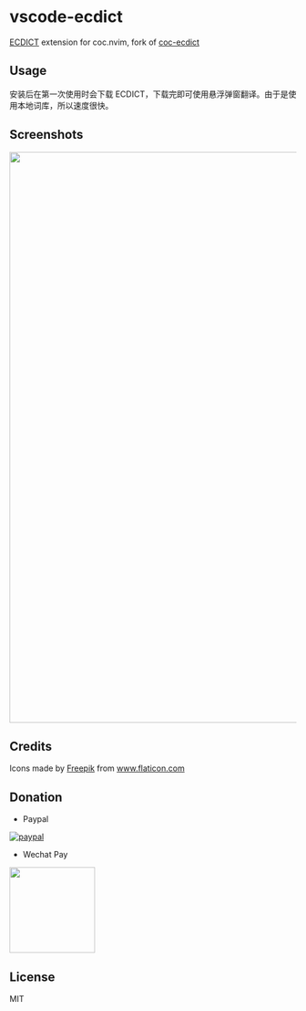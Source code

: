 # vscode-ecdict

[ECDICT](https://github.com/skywind3000/ECDICT) extension for coc.nvim, fork of [coc-ecdict](https://github.com/fannheyward/coc-ecdict)

## Usage

安装后在第一次使用时会下载 ECDICT，下载完即可使用悬浮弹窗翻译。由于是使用本地词库，所以速度很快。

## Screenshots

<div>
	<img src="https://user-images.githubusercontent.com/20282795/64367022-fa2db400-d049-11e9-9354-0278bd33ee0f.gif" width=1000>
</div>

## Credits

<div>Icons made by <a href="https://www.flaticon.com/authors/freepik" title="Freepik">Freepik</a> from <a href="https://www.flaticon.com/"             title="Flaticon">www.flaticon.com</a></div>

## Donation

- Paypal

[![paypal](https://www.paypalobjects.com/en_US/i/btn/btn_donateCC_LG.gif)](https://paypal.me/voldikss)

- Wechat Pay

<div>
<img src="https://user-images.githubusercontent.com/20282795/64410950-b3c66c80-d0be-11e9-8500-973382366324.jpg" width=150>
</div>

## License

MIT

